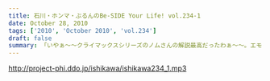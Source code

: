 ```yaml
---
title: 石川・ホンマ・ぶるんのBe-SIDE Your Life! vol.234-1
date: October 28, 2010
tags: ['2010', 'October 2010', 'vol.234']
draft: false
summary: 「いやぁ～～クライマックスシリーズのノムさんの解説最高だったわぁ～～。エモヤンと一緒だったのもよかったわぁ～～～」BYぶるん・・・と、またもや女子ウケしない会話のする有楽町のスタジオから。NAMAE
---
```


http://project-phi.ddo.jp/ishikawa/ishikawa234_1.mp3